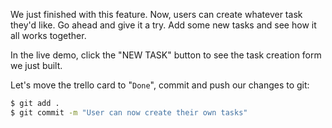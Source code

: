 We just finished with this feature. Now, users can create whatever task they'd like. Go ahead and give it a try. Add some new tasks and see how it all works together.

In the live demo, click the "NEW TASK" button to see the task creation form we just built.

Let's move the trello card to "`Done`", commit and push our changes to git:

```bash
$ git add .
$ git commit -m "User can now create their own tasks"
```
